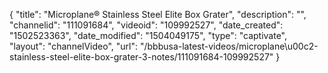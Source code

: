 {
    "title": "Microplane&reg; Stainless Steel Elite Box Grater",
    "description": "",
    "channelid": "111091684",
    "videoid": "109992527",
    "date_created": "1502523363",
    "date_modified": "1504049175",
    "type": "captivate",
    "layout": "channelVideo",
    "url": "\/bbbusa-latest-videos\/microplane\u00c2-stainless-steel-elite-box-grater-3-notes\/111091684-109992527"
}